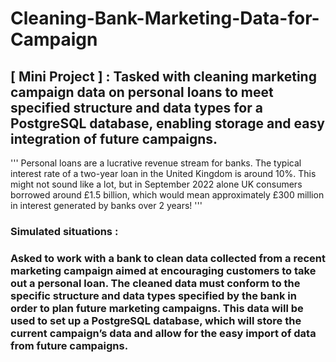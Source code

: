 # Cleaning-Bank-Marketing-Data-for-Campaign
## [ Mini Project ] : Tasked with cleaning marketing campaign data on personal loans to meet specified structure and data types for a PostgreSQL database, enabling storage and easy integration of future campaigns. 

''' Personal loans are a lucrative revenue stream for banks. The typical interest rate of a two-year loan in the United Kingdom is 
around 10%. This might not sound like a lot, but in September 2022 alone UK consumers borrowed around £1.5 billion, which would mean approximately £300 million in interest generated by banks over 2 years! '''

### Simulated situations : 
### Asked to work with a bank to clean data collected from a recent marketing campaign aimed at encouraging customers to take out a personal loan. The cleaned data must conform to the specific structure and data types specified by the bank in order to plan future marketing campaigns. This data will be used to set up a PostgreSQL database, which will store the current campaign’s data and allow for the easy import of data from future campaigns.

